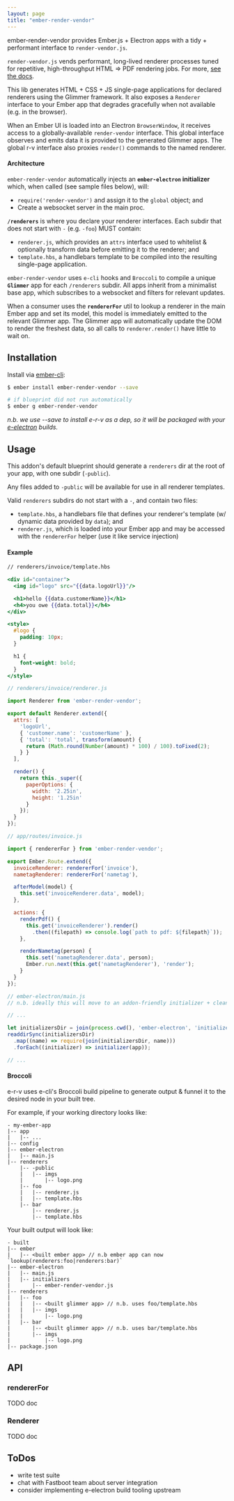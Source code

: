 ```yaml
---
layout: page
title: "ember-render-vendor"
---
```


ember-render-vendor provides Ember.js + Electron apps with a tidy + performant interface to `render-vendor.js`.

`render-vendor.js` vends performant, long-lived renderer processes tuned for repetitive, high-throughput HTML => PDF rendering jobs.
For more, [see the docs]({{site.baseurl}}/pages/render-vendor-js).

This lib generates HTML + CSS + JS single-page applications for declared renderers using the Glimmer framework.
It also exposes a `Renderer` interface to your Ember app that degrades gracefully when not available (e.g. in the browser).

When an Ember UI is loaded into an Electron `BrowserWindow`, it receives access to a globally-available `render-vendor` interface.
This global interface observes and emits data it is provided to the generated Glimmer apps.
The global r-v interface also proxies `render()` commands to the named renderer.

#### Architecture

`ember-render-vendor` automatically injects an **`ember-electron` initializer** which, when called (see sample files below), will:

- `require('render-vendor')` and assign it to the `global` object; and
- Create a websocket server in the main proc.

**`/renderers`** is where you declare your renderer interfaces.
Each subdir that does not start with `-` (e.g. `-foo`) MUST contain:

- `renderer.js`, which provides an `attrs` interface used to whitelist & optionally transform data before emitting it to the renderer; and
- `template.hbs`, a handlebars template to be compiled into the resulting single-page application.

`ember-render-vendor` uses `e-cli` hooks and `Broccoli` to compile a unique **`Glimmer`** app for each `/renderers` subdir.
All apps inherit from a minimalist base app, which subscribes to a websocket and filters for relevant updates.

When a consumer uses the **`rendererFor`** util to lookup a renderer in the main Ember app and set its model, this model is immediately emitted to the relevant Glimmer app.
The Glimmer app will automatically update the DOM to render the freshest data, so all calls to `renderer.render()` have little to wait on.

## Installation

Install via [ember-cli](https://ember-cli.com/):

```bash
$ ember install ember-render-vendor --save

# if blueprint did not run automatically
$ ember g ember-render-vendor
```

*n.b. we use --save to install e-r-v as a dep, so it will be packaged with your [e-electron](https://github.com/felixrieseberg/ember-electron) builds.*

## Usage

This addon's default blueprint should generate a `renderers` dir at the root of your app, with one subdir (`-public`).

Any files added to `-public` will be available for use in all renderer templates.

Valid `renderers` subdirs do not start with a `-`, and contain two files:

- `template.hbs`, a handlebars file that defines your renderer's template (w/ dynamic data provided by `data`); and
- `renderer.js`, which is loaded into your Ember app and may be accessed with the `rendererFor` helper (use it like service injection)


#### Example
```handlebars
// renderers/invoice/template.hbs

<div id="container">
  <img id="logo" src="{{data.logoUrl}}"/>

  <h1>hello {{data.customerName}}</h1>
  <h4>you owe {{data.total}}</h4>
</div>

<style>
  #logo {
    padding: 10px;
  }

  h1 {
    font-weight: bold;
  }
</style>
```

```javascript
// renderers/invoice/renderer.js

import Renderer from 'ember-render-vendor';

export default Renderer.extend({
  attrs: [
    'logoUrl',
    { 'customer.name': 'customerName' },
    { 'total': 'total', transform(amount) {
      return (Math.round(Number(amount) * 100) / 100).toFixed(2);
    } }
  ],

  render() {
    return this._super({
      paperOptions: {
        width: '2.25in',
        height: '1.25in'
      }
    });
  }
});
```

```javascript
// app/routes/invoice.js

import { rendererFor } from 'ember-render-vendor';

export Ember.Route.extend({
  invoiceRenderer: rendererFor('invoice'),
  nametagRenderer: rendererFor('nametag'),

  afterModel(model) {
    this.set('invoiceRenderer.data', model);
  },

  actions: {
    renderPdf() {
      this.get('invoiceRenderer').render()
        .then((filepath) => console.log(`path to pdf: ${filepath}`));
    },

    renderNametag(person) {
      this.set('nametagRenderer.data', person);
      Ember.run.next(this.get('nametagRenderer'), 'render');
    }
  }
});
```

```javascript
// ember-electron/main.js
// n.b. ideally this will move to an addon-friendly initializer + cleanup story upstream

// ...

let initializersDir = join(process.cwd(), 'ember-electron', 'initializers');
readdirSync(initializersDir)
  .map((name) => require(join(initializersDir, name)))
  .forEach((initializer) => initializer(app));

// ...
```

#### Broccoli

e-r-v uses e-cli's Broccoli build pipeline to generate output & funnel it to the desired node in your built tree.

For example, if your working directory looks like:

```
- my-ember-app
|-- app
|   |-- ...
|-- config
|-- ember-electron
|   |-- main.js
|-- renderers
    |-- -public
    |   |-- imgs
    |       |-- logo.png
    |-- foo
    |   |-- renderer.js
    |   |-- template.hbs
    |-- bar
        |-- renderer.js
        |-- template.hbs
```

Your built output will look like:

```
- built
|-- ember
|   |-- <built ember app> // n.b ember app can now `lookup(renderers:foo|renderers:bar)`
|-- ember-electron
|   |-- main.js
|   |-- initializers
|       |-- ember-render-vendor.js
|-- renderers
|   |-- foo
|   |   |-- <built glimmer app> // n.b. uses foo/template.hbs
|   |   |-- imgs
|   |       |-- logo.png
|   |-- bar
|       |-- <built glimmer app> // n.b. uses bar/template.hbs
|       |-- imgs
|           |-- logo.png
|-- package.json
```


## API
### rendererFor
TODO doc

### Renderer
TODO doc

## ToDos

* write test suite
* chat with Fastboot team about server integration
* consider implementing e-electron build tooling upstream
